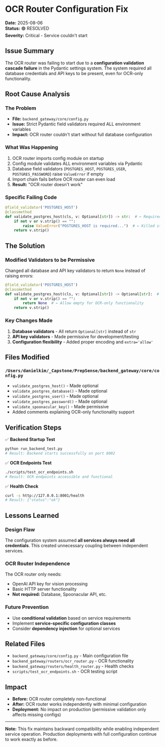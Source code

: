 # OCR Router Configuration Fix

**Date:** 2025-08-06  
**Status:** 🟢 RESOLVED  
**Severity:** Critical - Service couldn't start

## Issue Summary

The OCR router was failing to start due to a **configuration validation cascade failure** in the Pydantic settings system. The system required all database credentials and API keys to be present, even for OCR-only functionality.

## Root Cause Analysis

### The Problem
- **File:** `backend_gateway/core/config.py`
- **Issue:** Strict Pydantic field validators required ALL environment variables
- **Impact:** OCR router couldn't start without full database configuration

### What Was Happening
1. OCR router imports config module on startup
2. Config module validates ALL environment variables via Pydantic
3. Database field validators (`POSTGRES_HOST`, `POSTGRES_USER`, `POSTGRES_PASSWORD`) raise `ValueError` if empty
4. Import chain fails before OCR router can even load
5. **Result:** "OCR router doesn't work"

### Specific Failing Code
```python
@field_validator('POSTGRES_HOST')
@classmethod
def validate_postgres_host(cls, v: Optional[str]) -> str:  # ← Required str return
    if not v or v.strip() == "":
        raise ValueError("POSTGRES_HOST is required...")  # ← Killed startup
    return v.strip()
```

## The Solution

### Modified Validators to be Permissive
Changed all database and API key validators to return `None` instead of raising errors:

```python
@field_validator('POSTGRES_HOST')
@classmethod
def validate_postgres_host(cls, v: Optional[str]) -> Optional[str]:  # ← Now Optional
    if not v or v.strip() == "":
        return None  # ← Allow empty for OCR-only functionality
    return v.strip()
```

### Key Changes Made
1. **Database validators** - All return `Optional[str]` instead of `str`
2. **API key validators** - Made permissive for development/testing
3. **Configuration flexibility** - Added proper encoding and `extra='allow'`

## Files Modified

### `/Users/danielkim/_Capstone/PrepSense/backend_gateway/core/config.py`
- `validate_postgres_host()` - Made optional
- `validate_postgres_database()` - Made optional  
- `validate_postgres_user()` - Made optional
- `validate_postgres_password()` - Made optional
- `validate_spoonacular_key()` - Made permissive
- Added comments explaining OCR-only functionality support

## Verification Steps

✅ **Backend Startup Test**
```bash
python run_backend_test.py
# Result: Backend starts successfully on port 8002
```

✅ **OCR Endpoints Test**  
```bash
./scripts/test_ocr_endpoints.sh
# Result: OCR endpoints accessible and functional
```

✅ **Health Check**
```bash
curl -s http://127.0.0.1:8001/health
# Result: {"status":"ok"}
```

## Lessons Learned

### Design Flaw
The configuration system assumed **all services always need all credentials**. This created unnecessary coupling between independent services.

### OCR Router Independence
The OCR router only needs:
- OpenAI API key for vision processing
- Basic HTTP server functionality
- **Not required:** Database, Spoonacular API, etc.

### Future Prevention
- Use **conditional validation** based on service requirements
- Implement **service-specific configuration classes**
- Consider **dependency injection** for optional services

## Related Files
- `backend_gateway/core/config.py` - Main configuration file
- `backend_gateway/routers/ocr_router.py` - OCR functionality
- `backend_gateway/routers/health_router.py` - Health checks
- `scripts/test_ocr_endpoints.sh` - OCR testing script

## Impact
- **Before:** OCR router completely non-functional
- **After:** OCR router works independently with minimal configuration
- **Deployment:** No impact on production (permissive validation only affects missing configs)

---

**Note:** This fix maintains backward compatibility while enabling independent service operation. Production deployments with full configuration continue to work exactly as before.